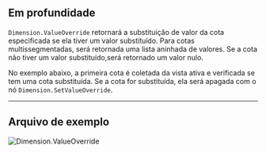 ## Em profundidade
`Dimension.ValueOverride` retornará a substituição de valor da cota especificada se ela tiver um valor substituído. Para cotas multissegmentadas, será retornada uma lista aninhada de valores. Se a cota não tiver um valor substituído,será retornado um valor nulo.

No exemplo abaixo, a primeira cota é coletada da vista ativa e verificada se tem uma cota substituída. Se a cota for substituída, ela será apagada com o nó `Dimension.SetValueOverride`.
___
## Arquivo de exemplo

![Dimension.ValueOverride](./Revit.Elements.Dimension.ValueOverride_img.jpg)
